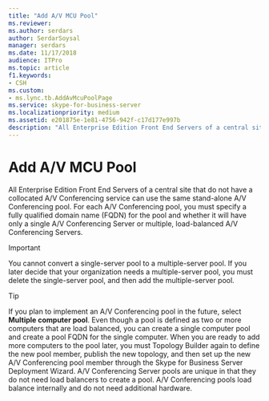 ```yaml
---
title: "Add A/V MCU Pool"
ms.reviewer: 
ms.author: serdars
author: SerdarSoysal
manager: serdars
ms.date: 11/17/2018
audience: ITPro
ms.topic: article
f1.keywords:
- CSH
ms.custom:
- ms.lync.tb.AddAvMcuPoolPage
ms.service: skype-for-business-server
ms.localizationpriority: medium
ms.assetid: e201875e-1e81-4756-942f-c17d177e997b
description: "All Enterprise Edition Front End Servers of a central site that do not have a collocated A/V Conferencing service can use the same stand-alone A/V Conferencing pool. For each A/V Conferencing pool, you must specify a fully qualified domain name (FQDN) for the pool and whether it will have only a single A/V Conferencing Server or multiple, load-balanced A/V Conferencing Servers."
---
```


# Add A/V MCU Pool
 
All Enterprise Edition Front End Servers of a central site that do not have a collocated A/V Conferencing service can use the same stand-alone A/V Conferencing pool. For each A/V Conferencing pool, you must specify a fully qualified domain name (FQDN) for the pool and whether it will have only a single A/V Conferencing Server or multiple, load-balanced A/V Conferencing Servers.
  
> [!IMPORTANT]
> You cannot convert a single-server pool to a multiple-server pool. If you later decide that your organization needs a multiple-server pool, you must delete the single-server pool, and then add the multiple-server pool. 
  
> [!TIP]
> If you plan to implement an A/V Conferencing pool in the future, select **Multiple computer pool**. Even though a pool is defined as two or more computers that are load balanced, you can create a single computer pool and create a pool FQDN for the single computer. When you are ready to add more computers to the pool later, you must Topology Builder again to define the new pool member, publish the new topology, and then set up the new A/V Conferencing pool member through the Skype for Business Server Deployment Wizard. A/V Conferencing Server pools are unique in that they do not need load balancers to create a pool. A/V Conferencing pools load balance internally and do not need additional hardware. 
  

